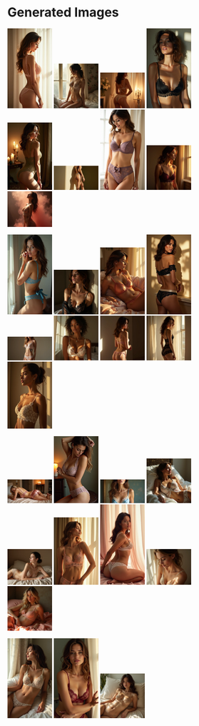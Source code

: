 # Generated Images



<img src="2025_07_09_01.webp" width="100"/> <img src="2025_07_09_02.webp" width="100"/> <img src="2025_07_09_03.webp" width="100"/> <img src="2025_07_09_04.webp" width="100"/> <img src="2025_07_09_05.webp" width="100"/> <img src="2025_07_09_06.webp" width="100"/> <img src="2025_07_09_07.webp" width="100"/> <img src="2025_07_09_08.webp" width="100"/> <img src="2025_07_09_09.webp" width="100"/>

<img src="2025_07_09_10.webp" width="100"/> <img src="2025_07_09_11.webp" width="100"/> <img src="2025_07_09_12.webp" width="100"/> <img src="2025_07_09_13.webp" width="100"/> <img src="2025_07_09_14.webp" width="100"/> <img src="2025_07_09_15.webp" width="100"/> <img src="2025_07_09_16.webp" width="100"/> <img src="2025_07_09_17.webp" width="100"/> <img src="2025_07_09_18.webp" width="100"/>

<img src="2025_07_09_19.webp" width="100"/> <img src="2025_07_09_20.webp" width="100"/> <img src="2025_07_09_21.webp" width="100"/> <img src="2025_07_09_22.webp" width="100"/> <img src="2025_07_09_23.webp" width="100"/> <img src="2025_07_09_24.webp" width="100"/> <img src="2025_07_09_25.webp" width="100"/> <img src="2025_07_09_26.webp" width="100"/> <img src="2025_07_09_27.webp" width="100"/>

<img src="2025_07_09_28.webp" width="100"/> <img src="2025_07_09_29.webp" width="100"/> <img src="2025_07_09_30.webp" width="100"/>